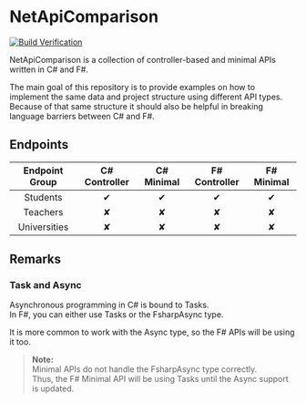 # NetApiComparison

[![Build Verification](https://github.com/meyerhenning/NetApiComparison/actions/workflows/build_verification.yml/badge.svg)](https://github.com/meyerhenning/NetApiComparison/actions/workflows/build_verification.yml)

NetApiComparison is a collection of controller-based and minimal APIs written in C# and F#.

The main goal of this repository is to provide examples on how to implement the same data and project structure using different API types. Because of that same structure it should also be helpful in breaking language barriers between C# and F#.

## Endpoints

| Endpoint Group | C# Controller | C# Minimal | F# Controller | F# Minimal |
| :-: | :-: | :-: | :-: | :-: |
| Students | ✔ | ✔ | ✔ | ✔ |
| Teachers | ✘ | ✘ | ✘ | ✘ |
| Universities | ✘ | ✘ | ✘ | ✘ |

## Remarks

### Task and Async

Asynchronous programming in C# is bound to Tasks. <br>
In F#, you can either use Tasks or the FsharpAsync type. <br>

It is more common to work with the Async type, so the F# APIs will be using it too.

> <b>Note:</b> <br> Minimal APIs do not handle the FsharpAsync type correctly. <br>
Thus, the F# Minimal API will be using Tasks until the Async support is updated.